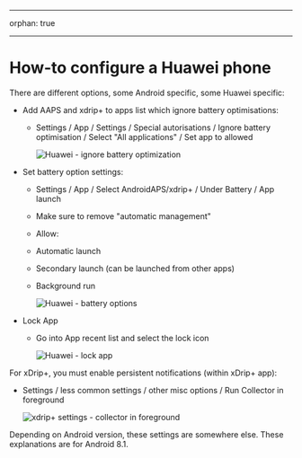 - - -
orphan: true
- - -

# How-to configure a Huawei phone

There are different options, some Android specific, some Huawei specific:

* Add AAPS and xdrip+ to apps list which ignore battery optimisations:
  * Settings / App / Settings / Special autorisations / Ignore battery optimisation / Select "All applications" / Set app to allowed

    ![Huawei - ignore battery optimization](../images/Huawei_BatteryOptimization.png)


* Set battery option settings:
  * Settings / App / Select AndroidAPS/xdrip+ / Under Battery / App launch
   * Make sure to remove "automatic management"
    * Allow:
     * Automatic launch
     * Secondary launch (can be launched from other apps)
     * Background run

       ![Huawei - battery options](../images/Huawei_BatteryOptions.png)

* Lock App
  * Go into App recent list and select the lock icon

    ![Huawei - lock app](../images/Huawei_LockApp.png)



For xDrip+, you must enable persistent notifications (within xDrip+ app):
* Settings / less common settings / other misc options / Run Collector in foreground

   ![xdrip+ settings - collector in foreground](../images/xdrip_collector_foreground.png)


Depending on Android version, these settings are somewhere else. These explanations are for Android 8.1.
